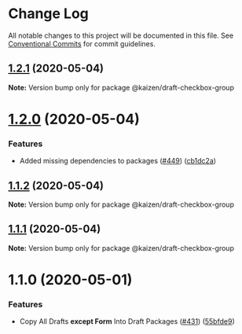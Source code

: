 # Change Log

All notable changes to this project will be documented in this file.
See [Conventional Commits](https://conventionalcommits.org) for commit guidelines.

## [1.2.1](https://github.com/cultureamp/kaizen-design-system/compare/@kaizen/draft-checkbox-group@1.2.0...@kaizen/draft-checkbox-group@1.2.1) (2020-05-04)

**Note:** Version bump only for package @kaizen/draft-checkbox-group





# [1.2.0](https://github.com/cultureamp/kaizen-design-system/compare/@kaizen/draft-checkbox-group@1.1.2...@kaizen/draft-checkbox-group@1.2.0) (2020-05-04)


### Features

* Added missing dependencies to packages  ([#449](https://github.com/cultureamp/kaizen-design-system/issues/449)) ([cb1dc2a](https://github.com/cultureamp/kaizen-design-system/commit/cb1dc2aead68e591cc21c665fb25c1817633c4d7))





## [1.1.2](https://github.com/cultureamp/kaizen-design-system/compare/@kaizen/draft-checkbox-group@1.1.1...@kaizen/draft-checkbox-group@1.1.2) (2020-05-04)

**Note:** Version bump only for package @kaizen/draft-checkbox-group





## [1.1.1](https://github.com/cultureamp/kaizen-design-system/compare/@kaizen/draft-checkbox-group@1.1.0...@kaizen/draft-checkbox-group@1.1.1) (2020-05-04)

**Note:** Version bump only for package @kaizen/draft-checkbox-group





# 1.1.0 (2020-05-01)


### Features

* Copy All Drafts **except Form** Into Draft Packages ([#431](https://github.com/cultureamp/kaizen-design-system/issues/431)) ([55bfde9](https://github.com/cultureamp/kaizen-design-system/commit/55bfde98611d2c4070d26ba082e478f96ddca1fd))
